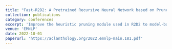 ```yaml
---
title: "Fast-R2D2: A Pretrained Recursive Neural Network based on Pruned CKY for Grammar Induction and Text Representation"
collection: publications
category: conferences
excerpt: 'Improve the heuristic pruning module used in R2D2 to model-based pruning.'
venue: 'EMNLP'
date: 2022-10-01
paperurl: 'https://aclanthology.org/2022.emnlp-main.181.pdf'
---
```

